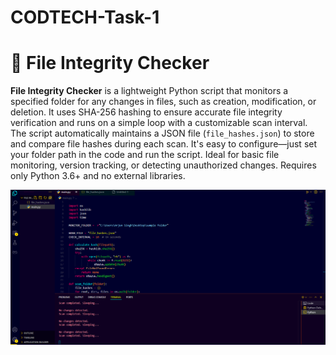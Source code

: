 # CODTECH-Task-1
# 🔐 File Integrity Checker

**File Integrity Checker** is a lightweight Python script that monitors a specified folder for any changes in files, such as creation, modification, or deletion. It uses SHA-256 hashing to ensure accurate file integrity verification and runs on a simple loop with a customizable scan interval. The script automatically maintains a JSON file (`file_hashes.json`) to store and compare file hashes during each scan. It's easy to configure—just set your folder path in the code and run the script. Ideal for basic file monitoring, version tracking, or detecting unauthorized changes. Requires only Python 3.6+ and no external libraries.


![image alt](https://github.com/KaranSingh1102/CODTECH-Task-1/blob/8cc1963640da5ea93adf259301264b12e78cd403/screenshot1.png)
